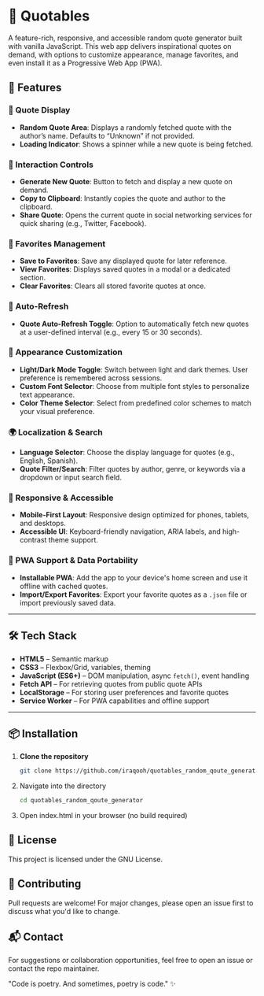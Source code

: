 # 🌟 Quotables

A feature-rich, responsive, and accessible random quote generator built with vanilla JavaScript. This web app delivers inspirational quotes on demand, with options to customize appearance, manage favorites, and even install it as a Progressive Web App (PWA).

## 🚀 Features

### 📝 Quote Display
- **Random Quote Area**: Displays a randomly fetched quote with the author’s name. Defaults to “Unknown” if not provided.
- **Loading Indicator**: Shows a spinner while a new quote is being fetched.

### 🎲 Interaction Controls
- **Generate New Quote**: Button to fetch and display a new quote on demand.
- **Copy to Clipboard**: Instantly copies the quote and author to the clipboard.
- **Share Quote**: Opens the current quote in social networking services for quick sharing (e.g., Twitter, Facebook).

### 💾 Favorites Management
- **Save to Favorites**: Save any displayed quote for later reference.
- **View Favorites**: Displays saved quotes in a modal or a dedicated section.
- **Clear Favorites**: Clears all stored favorite quotes at once.

### 🔄 Auto-Refresh
- **Quote Auto-Refresh Toggle**: Option to automatically fetch new quotes at a user-defined interval (e.g., every 15 or 30 seconds).

### 🎨 Appearance Customization
- **Light/Dark Mode Toggle**: Switch between light and dark themes. User preference is remembered across sessions.
- **Custom Font Selector**: Choose from multiple font styles to personalize text appearance.
- **Color Theme Selector**: Select from predefined color schemes to match your visual preference.

### 🌍 Localization & Search
- **Language Selector**: Choose the display language for quotes (e.g., English, Spanish).
- **Quote Filter/Search**: Filter quotes by author, genre, or keywords via a dropdown or input search field.

### 📱 Responsive & Accessible
- **Mobile-First Layout**: Responsive design optimized for phones, tablets, and desktops.
- **Accessible UI**: Keyboard-friendly navigation, ARIA labels, and high-contrast theme support.

### 💾 PWA Support & Data Portability
- **Installable PWA**: Add the app to your device's home screen and use it offline with cached quotes.
- **Import/Export Favorites**: Export your favorite quotes as a `.json` file or import previously saved data.

---

## 🛠️ Tech Stack

- **HTML5** – Semantic markup
- **CSS3** – Flexbox/Grid, variables, theming
- **JavaScript (ES6+)** – DOM manipulation, async `fetch()`, event handling
- **Fetch API** – For retrieving quotes from public quote APIs
- **LocalStorage** – For storing user preferences and favorite quotes
- **Service Worker** – For PWA capabilities and offline support

---

## 📦 Installation

1. **Clone the repository**
   ```bash
   git clone https://github.com/iraqooh/quotables_random_qoute_generator.git
   ```
   
2. Navigate into the directory
   ```bash
   cd quotables_random_qoute_generator
   ```
   
3. Open index.html in your browser (no build required)

## 📄 License
This project is licensed under the GNU License.

## 🤝 Contributing
Pull requests are welcome! For major changes, please open an issue first to discuss what you'd like to change.

## 📬 Contact
For suggestions or collaboration opportunities, feel free to open an issue or contact the repo maintainer.

"Code is poetry. And sometimes, poetry is code." ✨
